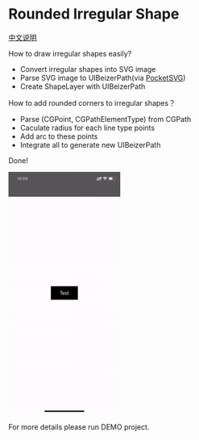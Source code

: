 # Rounded Irregular Shape

[中文说明](https://github.com/eroscai/ATSVGImageView/wiki/%E7%BB%98%E5%88%B6%E4%B8%8D%E8%A7%84%E5%88%99%E5%BD%A2%E7%8A%B6%E7%9A%84-ShapeLayer%EF%BC%8C%E8%BF%98%E5%8F%AF%E4%BB%A5%E5%B8%A6%E5%9C%86%E8%A7%92%E5%93%A6)

How to draw irregular shapes easily?

- Convert irregular shapes into SVG image
- Parse SVG image to UIBeizerPath(via [PocketSVG](https://github.com/pocketsvg/PocketSVG))
- Create ShapeLayer with UIBeizerPath

How to add rounded corners to irregular shapes？

- Parse (CGPoint, CGPathElementType) from CGPath
- Caculate radius for each line type points
- Add arc to these points
- Integrate all to generate new UIBeizerPath

Done!

![demo](./demo.gif)

For more details please run DEMO project.